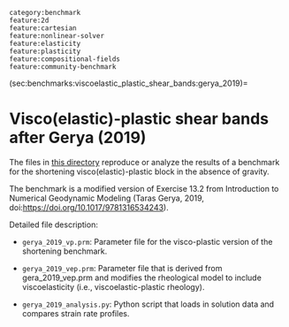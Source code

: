 ```{tags}
category:benchmark
feature:2d
feature:cartesian
feature:nonlinear-solver
feature:elasticity
feature:plasticity
feature:compositional-fields
feature:community-benchmark
```

(sec:benchmarks:viscoelastic_plastic_shear_bands:gerya_2019)=
# Visco(elastic)-plastic shear bands after Gerya (2019)

The files in [this directory](https://github.com/geodynamics/aspect/tree/main/benchmarks/viscoelastic_plastic_shear_bands/gerya_2019)
reproduce or analyze the results of
a benchmark for the shortening visco(elastic)-plastic block in
the absence of gravity.

The benchmark is a modified version of Exercise 13.2 from
Introduction to Numerical Geodynamic Modeling (Taras Gerya,
2019, doi:<https://doi.org/10.1017/9781316534243>).

Detailed file description:

- `gerya_2019_vp.prm`: Parameter file for the visco-plastic
version of the shortening benchmark.

- `gerya_2019_vep.prm`: Parameter file that is derived from
gera_2019_vep.prm and modifies the rheological model to
include viscoelasticity (i.e., viscoelastic-plastic rheology).

- `gerya_2019_analysis.py`: Python script that loads in
solution data and compares strain rate profiles.
